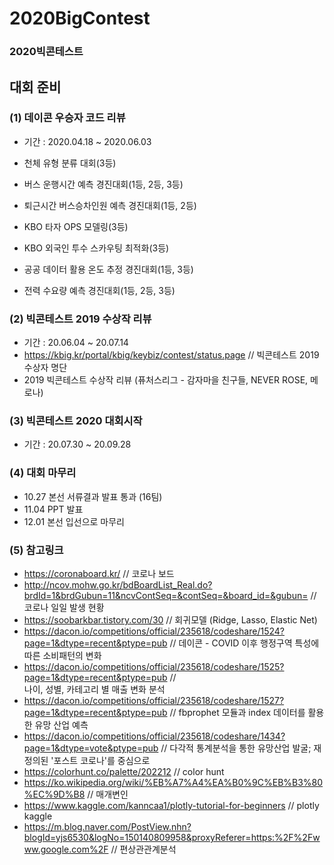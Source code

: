 # 2020BigContest
### 2020빅콘테스트

## 대회 준비 
### (1) 데이콘 우승자 코드 리뷰
- 기간 : 2020.04.18 ~ 2020.06.03

- 천체 유형 분류 대회(3등)
- 버스 운행시간 예측 경진대회(1등, 2등, 3등)
- 퇴근시간 버스승차인원 예측 경진대회(1등, 2등)
- KBO 타자 OPS 모델링(3등)
- KBO 외국인 투수 스카우팅 최적화(3등)
- 공공 데이터 활용 온도 추정 경진대회(1등, 3등)
- 전력 수요량 예측 경진대회(1등, 2등, 3등)

### (2) 빅콘테스트 2019 수상작 리뷰
- 기간 : 20.06.04 ~ 20.07.14
- https://kbig.kr/portal/kbig/keybiz/contest/status.page // 빅콘테스트 2019 수상자 명단
- 2019 빅콘테스트 수상작 리뷰 (퓨처스리그 - 감자마을 친구들, NEVER ROSE, 메로나)

### (3) 빅콘테스트 2020 대회시작
- 기간 : 20.07.30 ~ 20.09.28

### (4) 대회 마무리
- 10.27 본선 서류결과 발표 통과 (16팀)
- 11.04 PPT 발표
- 12.01 본선 입선으로 마무리

### (5) 참고링크
- https://coronaboard.kr/ // 코로나 보드
- http://ncov.mohw.go.kr/bdBoardList_Real.do?brdId=1&brdGubun=11&ncvContSeq=&contSeq=&board_id=&gubun=  // 코로나 일일 발생 현황
- https://soobarkbar.tistory.com/30 // 회귀모델 (Ridge, Lasso, Elastic Net)
- https://dacon.io/competitions/official/235618/codeshare/1524?page=1&dtype=recent&ptype=pub // 데이콘 - COVID 이후 행정구역 특성에 따른 소비패턴의 변화
- https://dacon.io/competitions/official/235618/codeshare/1525?page=1&dtype=recent&ptype=pub //  
나이, 성별, 카테고리 별 매출 변화 분석
- https://dacon.io/competitions/official/235618/codeshare/1527?page=1&dtype=recent&ptype=pub // fbprophet 모듈과 index 데이터를 활용한 유망 산업 예측
- https://dacon.io/competitions/official/235618/codeshare/1434?page=1&dtype=vote&ptype=pub // 다각적 통계분석을 통한 유망산업 발굴; 재정의된 '포스트 코로나'를 중심으로
- https://colorhunt.co/palette/202212 // color hunt
- https://ko.wikipedia.org/wiki/%EB%A7%A4%EA%B0%9C%EB%B3%80%EC%9D%B8 // 매개변인
- https://www.kaggle.com/kanncaa1/plotly-tutorial-for-beginners // plotly kaggle
- https://m.blog.naver.com/PostView.nhn?blogId=yjs6530&logNo=150140809958&proxyReferer=https:%2F%2Fwww.google.com%2F // 편상관관계분석
